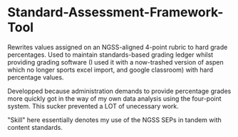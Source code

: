# Standard-Assessment-Framework-Tool
Rewrites values assigned on an NGSS-aligned 4-point rubric to hard grade percentages.  Used to maintain standards-based grading ledger whilst providing grading software (I used it with a now-trashed version of aspen which no longer sports excel import, and google classroom) with hard percentage values.

Developped because administration demands to provide percentage grades more quickly got in the way of my own data analysis using the four-point system.  This sucker prevented a LOT of unecessary work.

"Skill" here essentially denotes my use of the NGSS SEPs in tandem with content standards.
